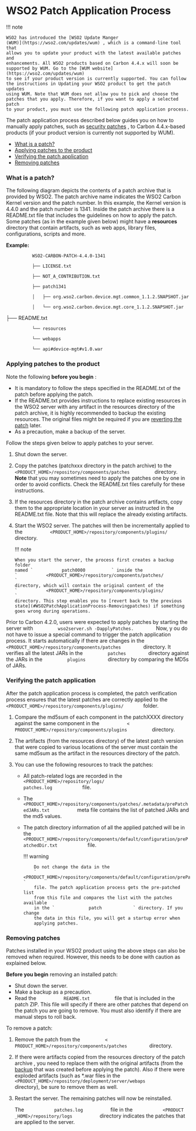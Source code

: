 # WSO2 Patch Application Process

!!! note
    
    WSO2 has introduced the [WSO2 Update Manger
    (WUM)](https://wso2.com/updates/wum) , which is a command-line tool that
    allows you to update your product with the latest available patches and
    enhancements. All WSO2 products based on Carbon 4.4.x will soon be
    supported by WUM. Go to the [WUM website](https://wso2.com/updates/wum)
    to see if your product version is currently supported. You can follow
    the instructions in Updating your WSO2 product to get the patch updates
    using WUM. Note that WUM does not allow you to pick and choose the
    patches that you apply. Therefore, if you want to apply a selected patch
    to your product, you must use the following patch application process.
    

The patch application process described below guides you on how to
manually apply patches, such as [security
patches](http://wso2.com/security-patch-releases/) , to Carbon
4.4.x-based products (if your product version is currently not supported
by WUM).

-   [What is a patch?](#WSO2PatchApplicationProcess-Whatisapatch?)
-   [Applying patches to the
    product](#WSO2PatchApplicationProcess-Applyingpatchestotheproduct)
-   [Verifying the patch
    application](#WSO2PatchApplicationProcess-Verifyingthepatchapplication)
-   [Removing patches](#WSO2PatchApplicationProcess-Removingpatches)

  

### What is a patch?

The following diagram depicts the contents of a patch archive that is
provided by WSO2. The patch archive name indicates the WSO2 Carbon
Kernel version and the patch number. In this example, the Kernel version
is 4.4.0 and the patch number is 1341. Inside the patch archive there is
a README.txt file that includes the guidelines on how to apply the
patch. Some patches (as in the example given below) might have a
**resources** directory that contain artifacts, such as web apps,
library files, configurations, scripts and more.

**Example:**

`           WSO2-CARBON-PATCH-4.4.0-1341          `

`           ├── LICENSE.txt          `

`           ├── NOT_A_CONTRIBUTION.txt          `

`           ├── patch1341          `

`           │   ├── org.wso2.carbon.device.mgt.common_1.1.2.SNAPSHOT.jar          `

`           │   └── org.wso2.carbon.device.mgt.core_1.1.2.SNAPSHOT.jar          `

├── README.txt

`           └── resources          `

`           └── webapps          `

`           └── api#device-mgt#v1.0.war          `

### Applying patches to the product

Note the following **before you begin** :

-   It is mandatory to follow the steps specified in the README.txt of
    the patch before applying the patch.
-   If the README.txt provides instructions to replace existing
    resources in the WSO2 server with any artifact in the resources
    directory of the patch archive, it is highly recommended to backup
    the existing resources. The original files might be required if you
    are [reverting the
    patch](#WSO2PatchApplicationProcess-Removingpatches) later.  
-   As a precaution, make a backup of the server.

Follow the steps given below to apply patches to your server.

1.  Shut down the server.
2.  Copy the patches (patchxxx directory in the patch archive) to the
    `           <PRODUCT_HOME>/repository/components/patches          `
    directory. **Note** that you may sometimes need to apply the patches
    one by one in order to avoid conflicts. Check the README.txt files
    carefully for these instructions.  

3.  If the resources directory in the patch archive contains artifacts,
    copy them to the appropriate location in your server as instructed
    in the README.txt file. Note that this will replace the already
    existing artifacts.
4.  Start the WSO2 server. The patches will then be incrementally
    applied to the
    `           <PRODUCT_HOME>/repository/components/plugins/          `
    directory.  

    !!! note
    
        When you start the server, the process first creates a backup folder
        named `           patch0000          ` inside the
        `           <PRODUCT_HOME>/repository/components/patches/          `
        directory, which will contain the original content of the
        `           <PRODUCT_HOME>/repository/components/plugins/          `
        directory. This step enables you to [revert back to the previous
        state](#WSO2PatchApplicationProcess-Removingpatches) if something
        goes wrong during operations.
    

Prior to Carbon 4.2.0, users were expected to apply patches by starting
the server with `          wso2server.sh -DapplyPatches.         ` Now,
y ou do not have to issue a special command to trigger the patch
application process. It starts automatically if there are changes in the
`          <PRODUCT_HOME>/repository/components/patches         `
directory. It verifies all the latest JARs in the
`          patches         ` directory against the JARs in the
`          plugins         ` directory by comparing the MD5s of JARs.

### Verifying the patch application

After the patch application process is completed, the patch verification
process ensures that the latest patches are correctly applied to the
`         <PRODUCT_HOME>/repository/components/plugins/        ` folder.

1.  Compare the md5sum of each component in the patchXXXX directory
    against the same component in the
    `           <           PRODUCT_HOME>/repository/components/plugins          `
    directory.

2.  The artifacts (from the resources directory) of the latest patch
    version that were copied to various locations of the server must
    contain the same md5sum as the artifact in the resources directory
    of the patch.
3.  You can use the following resources to track the patches:  
    -   All patch-related logs are recorded in the
        `            <PRODUCT_HOME>/repository/logs/                         patches.log            `
        file.
    -   The
        `            <PRODUCT_HOME>/repository/components/patches/.metadata/prePatchedJARs.txt           `
        meta file contains the list of patched JARs and the md5 values.
    -   The patch directory information of all the applied patched will
        be in the
        `             <PRODUCT_HOME>/repository/components/default/configuration/prePatchedDir.txt            `
        file.  

        !!! warning
        
                Do not change the data in the
                `             <PRODUCT_HOME>/repository/components/default/configuration/prePatchedDir.txt            `
                file. The patch application process gets the pre-patched list
                from this file and compares the list with the patches available
                in the `             patch            ` directory. If you change
                the data in this file, you will get a startup error when
                applying patches.
        

### Removing patches

Patches installed in your WSO2 product using the above steps can also be
removed when required. However, this needs to be done with caution as
explained below.

**Before you begin** removing an installed patch:

-   Shut down the server.
-   Make a backup as a precaution.
-   Read the `           README.txt          ` file that is included in
    the patch ZIP. This file will specify if there are other patches
    that depend on the patch you are going to remove. You must also
    identify if there are manual steps to roll back.

To remove a patch:

1.  Remove the patch from the `          <         `
    `          PRODUCT_HOME>/repository/components/patches         `
    directory.
2.  If there were artifacts copied from the resources directory of the
    patch archive , you need to replace them with the original artifacts
    (from the [backup](#WSO2PatchApplicationProcess-note) that was
    created before applying the patch). Also if there were exploded
    artifacts (such as \*.war files in the
    `          <PRODUCT_HOME>/repository/deployment/server/webaps         `
    directory), be sure to remove them as well.  
3.  Restart the server. The remaining patches will now be reinstalled.  

    The `            patches.log           ` file in the
    `            <PRODUCT           `
    `            _HOME>/repository/logs           ` directory indicates
    the patches that are applied to the server.
